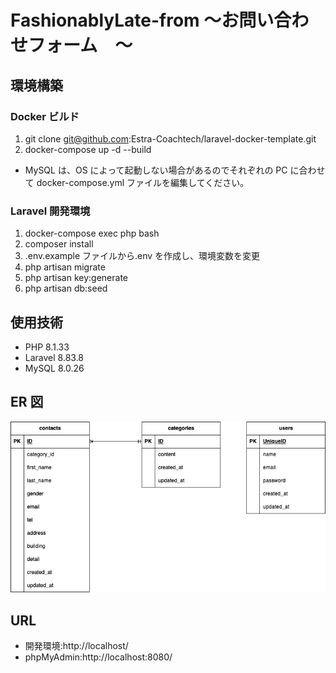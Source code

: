 # FashionablyLate-from 〜お問い合わせフォーム　〜

## 環境構築

### Docker ビルド

1. git clone git@github.com:Estra-Coachtech/laravel-docker-template.git
2. docker-compose up -d --build

- MySQL は、OS によって起動しない場合があるのでそれぞれの PC に合わせて docker-compose.yml ファイルを編集してください。

### Laravel 開発環境

1. docker-compose exec php bash
2. composer install
3. .env.example ファイルから.env を作成し、環境変数を変更
4. php artisan migrate
5. php artisan key:generate
6. php artisan db:seed

## 使用技術

- PHP 8.1.33
- Laravel 8.83.8
- MySQL 8.0.26

## ER 図

![ER図](images/er-form.drawio.png)

## URL

- 開発環境:http://localhost/
- phpMyAdmin:http://localhost:8080/
